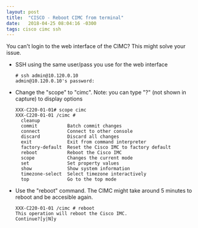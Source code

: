 ```yaml
---
layout: post
title:  "CISCO - Reboot CIMC from terminal"
date:   2018-04-25 08:04:16 -0300
tags: cisco cimc ssh
---
```


You can't login to the web interface of the CIMC? This might solve your issue.

* SSH using the same user/pass you use for the web interface
  ```
  # ssh admin@10.120.0.10
  admin@10.120.0.10's password:
  ```
* Change the "scope" to "cimc". Note: you can type "?" (not shown in capture) to display options
  ```
  XXX-C220-01-01# scope cimc
  XXX-C220-01-01 /cimc #
    cleanup
    commit           Batch commit changes
    connect          Connect to other console
    discard          Discard all changes
    exit             Exit from command interpreter
    factory-default  Reset the Cisco IMC to factory default
    reboot           Reboot the Cisco IMC
    scope            Changes the current mode
    set              Set property values
    show             Show system information
    timezone-select  Select timezone interactively
    top              Go to the top mode
  ```
* Use the "reboot" command. The CIMC might take around 5 minutes to reboot and be accesible again.
  ```
  XXX-C220-01-01 /cimc # reboot
  This operation will reboot the Cisco IMC.
  Continue?[y|N]y
  ```
